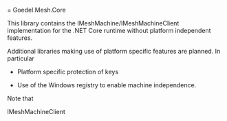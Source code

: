 ﻿= Goedel.Mesh.Core

This library contains the IMeshMachine/IMeshMachineClient implementation for the
.NET Core runtime without platform independent features.

Additional libraries making use of platform specific features are planned. In particular

* Platform specific protection of keys

* Use of the Windows registry to enable machine independence.

Note that 

IMeshMachineClient

